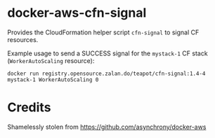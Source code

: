 # docker-aws-cfn-signal

Provides the CloudFormation helper script `cfn-signal` to signal CF resources.

Example usage to send a SUCCESS signal for the `mystack-1` CF stack (`WorkerAutoScaling` resource):

    docker run registry.opensource.zalan.do/teapot/cfn-signal:1.4-4 mystack-1 WorkerAutoScaling 0

# Credits

Shamelessly stolen from https://github.com/asynchrony/docker-aws
